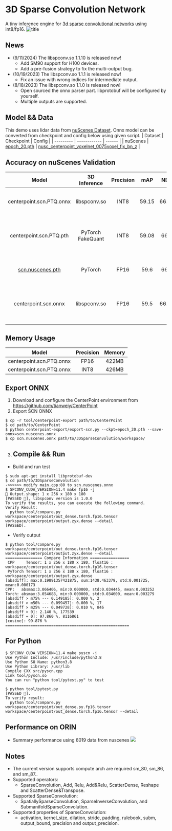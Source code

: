 # 3D Sparse Convolution Network
A tiny inference engine for [3d sparse convolutional networks](https://github.com/tianweiy/CenterPoint/blob/master/det3d/models/backbones/scn.py) using int8/fp16.
![title](/assets/3dsparse_conv.png)

## News
- (9/11/2024)  The libspconv.so 1.1.10 is released now!
  - Add SM90 support for H100 devices.
  - Add a pre-fusion strategy to fix the multi-output bug.
- (10/19/2023) The libspconv.so 1.1.1 is released now!
  - Fix an issue with wrong indices for intermediate output.
- (8/18/2023) The libspconv.so 1.1.0 is released now!
  - Open sourced the onnx parser part. libprotobuf will be configured by yourself.
  - Multiple outputs are supported.

## Model && Data
This demo uses lidar data from [nuScenes Dataset](https://www.nuscenes.org/).
Onnx model can be converted from checkpoint and config below using given script.
|  Dataset  |  Checkpoint  | Config |
| --------- | ------------ | ------ |
|  nuScenes | [epoch_20.pth](https://mitprod-my.sharepoint.com/:f:/g/personal/tianweiy_mit_edu/EhgzjwV2EghOnHFKyRgSadoBr2kUo7yPu52N-I3dG3c5dA?e=a9MdhX) | [nusc_centerpoint_voxelnet_0075voxel_fix_bn_z](https://github.com/tianweiy/CenterPoint/blob/master/configs/nusc/voxelnet/nusc_centerpoint_voxelnet_0075voxel_fix_bn_z.py) |

## Accuracy on nuScenes Validation
|         **Model**        |  **3D Inference** | **Precision** | **mAP** | **NDS** |                   **Description**                  |
|:------------------------:|:-----------------:|:-------------:|:-------:|:-------:|:--------------------------------------------------:|
| centerpoint.scn.PTQ.onnx |     libspconv.so     |      INT8     | 59.15  |  66.45  | PTQ Model, spconv.so INT8 Inference                |
| centerpoint.scn.PTQ.pth | PyTorch FakeQuant |      INT8     |   59.08  |   66.2  | PTQ Model, PyTorch FP16 Inference + FakeQuant-INT8 |
|     [scn.nuscenes.pth](https://github.com/tianweiy/CenterPoint/blob/master/configs/nusc/README.md)     |      PyTorch      |      FP16     |   59.6  |   66.8  | From CenterPoint official, Validation              |
|     centerpoint.scn.onnx    |     libspconv.so     |      FP16     |   59.5  |  66.71  | From CenterPoint official & Inference by spconv.so |

## Memory Usage
|     **Model**     | **Precision** | **Memory** |
|:-----------------:|:-------------:|:----------:|
| centerpoint.scn.PTQ.onnx |      FP16     |    422MB   |
| centerpoint.scn.PTQ.onnx |      INT8     |    426MB   |

## Export ONNX
1. Download and configure the CenterPoint environment from https://github.com/tianweiy/CenterPoint
2. Export SCN ONNX
```
$ cp -r tool/centerpoint-export path/to/CenterPoint
$ cd path/to/CenterPoint
$ python centerpoint-export/export-scn.py --ckpt=epoch_20.pth --save-onnx=scn.nuscenes.onnx
$ cp scn.nuscenes.onnx path/to/3DSparseConvolution/workspace/
```

3. ## Compile && Run
- Build and run test
```
$ sudo apt-get install libprotobuf-dev
$ cd path/to/3DSparseConvolution
->>>>>> modify main.cpp:80 to scn.nuscenes.onnx
$ SPCONV_CUDA_VERSION=11.4 make fp16 -j
🙌 Output.shape: 1 x 256 x 180 x 180
[PASSED 🤗], libspconv version is 1.0.0
To verify the results, you can execute the following command.
Verify Result:
  python tool/compare.py workspace/centerpoint/out_dense.torch.fp16.tensor workspace/centerpoint/output.zyx.dense --detail
[PASSED].
```

- Verify output
```
$ python tool/compare.py workspace/centerpoint/out_dense.torch.fp16.tensor workspace/centerpoint/output.zyx.dense --detail
================ Compare Information =================
 CPP     Tensor: 1 x 256 x 180 x 180, float16 : workspace/centerpoint/out_dense.torch.fp16.tensor
 PyTorch Tensor: 1 x 256 x 180 x 180, float16 : workspace/centerpoint/output.zyx.dense
[absdiff]: max:0.19891357421875, sum:1438.463379, std:0.001725, mean:0.000173
CPP:   absmax:3.066406, min:0.000000, std:0.034445, mean:0.003252
Torch: absmax:3.054688, min:0.000000, std:0.034600, mean:0.003279
[absdiff > m75% --- 0.149185]: 0.000 %, 2
[absdiff > m50% --- 0.099457]: 0.000 %, 17
[absdiff > m25% --- 0.049728]: 0.010 %, 846
[absdiff > 0]: 2.140 %, 177539
[absdiff = 0]: 97.860 %, 8116861
[cosine]: 99.876 %
======================================================
```

## For Python
```
$ SPCONV_CUDA_VERSION=11.4 make pyscn -j
Use Python Include: /usr/include/python3.8
Use Python SO Name: python3.8
Use Python Library: /usr/lib
Compile CXX src/pyscn.cpp
Link tool/pyscn.so
You can run "python tool/pytest.py" to test

$ python tool/pytest.py
[PASSED 🤗].
To verify result:
  python tool/compare.py workspace/centerpoint/out_dense.py.fp16.tensor workspace/centerpoint/out_dense.torch.fp16.tensor --detail
```

## Performance on ORIN
- Summary performance using 6019 data from nuscenes
![](workspace/perf.png)

## Notes
- The current version supports compute arch are required sm_80, sm_86, and sm_87..
- Supported operators:
  - SparseConvolution, Add, Relu, Add&Relu, ScatterDense, Reshape and ScatterDense&Transpose.
- Supported SparseConvolution:
  - SpatiallySparseConvolution, SparseInverseConvolution, and SubmanifoldSparseConvolution.
- Supported properties of SparseConvolution:
  - activation, kernel_size, dilation, stride, padding, rulebook, subm, output_bound, precision and output_precision.
